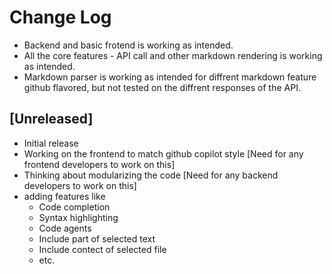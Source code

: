 # Change Log

- Backend and basic frotend is working as intended.
- All the core features - API call and other markdown rendering is working as intended.
- Markdown parser is working as intended for diffrent markdown feature github flavored, but not tested on the diffrent responses of the API.

## [Unreleased]

- Initial release
- Working on the frontend to match github copilot style [Need for any frontend developers to work on this]
- Thinking about modularizing the code [Need for any backend developers to work on this]
- adding features like
  - Code completion
  - Syntax highlighting
  - Code agents
  - Include part of selected text
  - Include contect of selected file
  - etc.
